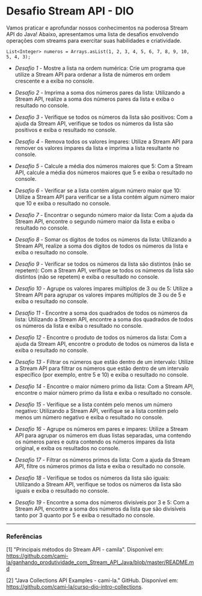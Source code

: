 # Desafio Stream API - DIO
Vamos praticar e aprofundar nossos conhecimentos na poderosa Stream API do Java!
Abaixo, apresentamos uma lista de desafios envolvendo operações com streams para exercitar suas habilidades e criatividade.

```
List<Integer> numeros = Arrays.asList(1, 2, 3, 4, 5, 6, 7, 8, 9, 10, 5, 4, 3);
```
 - *Desafio 1* - Mostre a lista na ordem numérica:
Crie um programa que utilize a Stream API para ordenar a lista de números em ordem crescente e a exiba no console.


 - *Desafio 2* - Imprima a soma dos números pares da lista:
Utilizando a Stream API, realize a soma dos números pares da lista e exiba o resultado no console.


 - *Desafio 3* - Verifique se todos os números da lista são positivos:
Com a ajuda da Stream API, verifique se todos os números da lista são positivos e exiba o resultado no console.


 - *Desafio 4* - Remova todos os valores ímpares:
Utilize a Stream API para remover os valores ímpares da lista e imprima a lista resultante no console.


 - *Desafio 5* - Calcule a média dos números maiores que 5:
Com a Stream API, calcule a média dos números maiores que 5 e exiba o resultado no console.


 - *Desafio 6* - Verificar se a lista contém algum número maior que 10:
Utilize a Stream API para verificar se a lista contém algum número maior que 10 e exiba o resultado no console.


 - *Desafio 7* - Encontrar o segundo número maior da lista:
Com a ajuda da Stream API, encontre o segundo número maior da lista e exiba o resultado no console.


 - *Desafio 8* - Somar os dígitos de todos os números da lista:
Utilizando a Stream API, realize a soma dos dígitos de todos os números da lista e exiba o resultado no console.
 

 - *Desafio 9* - Verificar se todos os números da lista são distintos (não se repetem):
Com a Stream API, verifique se todos os números da lista são distintos (não se repetem) e exiba o resultado no console.


 - *Desafio 10* - Agrupe os valores ímpares múltiplos de 3 ou de 5:
Utilize a Stream API para agrupar os valores ímpares múltiplos de 3 ou de 5 e exiba o resultado no console.


 - *Desafio 11* - Encontre a soma dos quadrados de todos os números da lista:
Utilizando a Stream API, encontre a soma dos quadrados de todos os números da lista e exiba o resultado no console.


 - *Desafio 12* - Encontre o produto de todos os números da lista:
Com a ajuda da Stream API, encontre o produto de todos os números da lista e exiba o resultado no console.


 - *Desafio 13* - Filtrar os números que estão dentro de um intervalo:
Utilize a Stream API para filtrar os números que estão dentro de um intervalo específico (por exemplo, entre 5 e 10) e exiba o resultado no console.


 - *Desafio 14* - Encontre o maior número primo da lista:
Com a Stream API, encontre o maior número primo da lista e exiba o resultado no console.


 - *Desafio 15* - Verifique se a lista contém pelo menos um número negativo:
Utilizando a Stream API, verifique se a lista contém pelo menos um número negativo e exiba o resultado no console.


 - *Desafio 16* - Agrupe os números em pares e ímpares:
Utilize a Stream API para agrupar os números em duas listas separadas, uma contendo os números pares e outra contendo os números ímpares da lista original, e exiba os resultados no console.


 - *Desafio 17* - Filtrar os números primos da lista:
Com a ajuda da Stream API, filtre os números primos da lista e exiba o resultado no console.


 - *Desafio 18* - Verifique se todos os números da lista são iguais:
Utilizando a Stream API, verifique se todos os números da lista são iguais e exiba o resultado no console.


 - *Desafio 19* - Encontre a soma dos números divisíveis por 3 e 5:
Com a Stream API, encontre a soma dos números da lista que são divisíveis tanto por 3 quanto por 5 e exiba o resultado no console.


--------
### Referências

[1] "Principais métodos do Stream API - camila". Disponível em: https://github.com/cami-la/ganhando_produtividade_com_Stream_API_Java/blob/master/README.md

[2] "Java Collections API Examples - cami-la." GitHub. Disponível em: https://github.com/cami-la/curso-dio-intro-collections.
